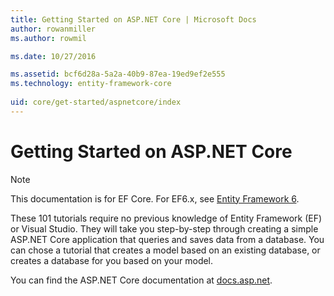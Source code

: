 ```yaml
---
title: Getting Started on ASP.NET Core | Microsoft Docs
author: rowanmiller
ms.author: rowmil

ms.date: 10/27/2016

ms.assetid: bcf6d28a-5a2a-40b9-87ea-19ed9ef2e555
ms.technology: entity-framework-core
 
uid: core/get-started/aspnetcore/index
---
```

# Getting Started on ASP.NET Core

> [!NOTE]
> This documentation is for EF Core. For EF6.x, see [Entity Framework 6](../../../ef6/index.md).

These 101 tutorials require no previous knowledge of Entity Framework (EF) or Visual Studio. They will take you step-by-step through creating a simple ASP.NET Core application that queries and saves data from a database. You can chose a tutorial that creates a model based on an existing database, or creates a database for you based on your model.

You can find the ASP.NET Core documentation at [docs.asp.net](https://docs.asp.net).

